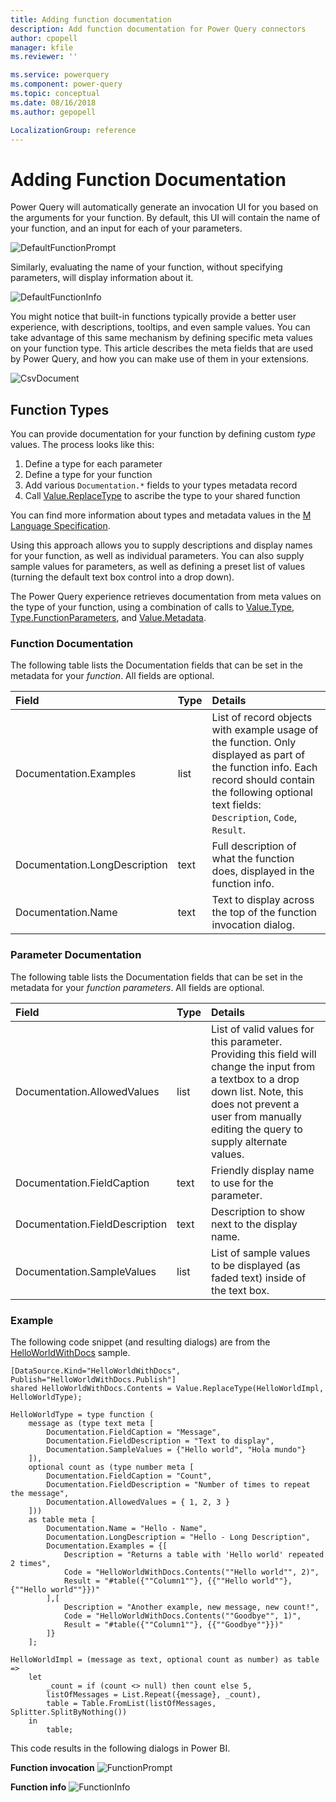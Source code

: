 ```yaml
---
title: Adding function documentation
description: Add function documentation for Power Query connectors
author: cpopell
manager: kfile
ms.reviewer: ''

ms.service: powerquery
ms.component: power-query
ms.topic: conceptual
ms.date: 08/16/2018
ms.author: gepopell

LocalizationGroup: reference
---
```


# Adding Function Documentation

Power Query will automatically generate an invocation UI for you based on the arguments for your function. By default, this UI will contain the name of your function, and an input for each of your parameters. 

![DefaultFunctionPrompt](images/defaultFunctionPrompt.png "Function prompt")

Similarly, evaluating the name of your function, without specifying parameters, will display information about it. 

![DefaultFunctionInfo](images/defaultFunctionInfo.png "Function info")

You might notice that built-in functions typically provide a better user experience, with descriptions, tooltips, and even sample values. You can take advantage of this same mechanism by defining specific meta values on your function type. This article describes the meta fields that are used by Power Query, and how you can make use of them in your extensions. 

![CsvDocument](images/csvDocument.png "Function info for Csv.Document")

## Function Types

You can provide documentation for your function by defining custom *type* values. The process looks like this:

1. Define a type for each parameter
2. Define a type for your function
3. Add various `Documentation.*` fields to your types metadata record
3. Call [Value.ReplaceType](https://msdn.microsoft.com/en-us/library/mt260838.aspx) to ascribe the type to your shared function

You can find more information about types and metadata values in the [M Language Specification](https://msdn.microsoft.com/library/mt807488.aspx).

Using this approach allows you to supply descriptions and display names for your function, as well as individual parameters. You can also supply sample values for parameters, as well as defining a preset list of values (turning the default text box control into a drop down).

The Power Query experience retrieves documentation from meta values on the type of your function, using a combination of calls to [Value.Type](https://msdn.microsoft.com/en-us/library/mt260827), [Type.FunctionParameters](https://msdn.microsoft.com/en-us/library/mt260943), and [Value.Metadata](https://msdn.microsoft.com/en-us/library/mt260829).

### Function Documentation
The following table lists the Documentation fields that can be set in the metadata for your *function*. All fields are optional.

| Field                         | Type    | Details                                                                                                                                                                                                                                                                                                                    |
|:------------------------------|:--------|:---------------------------------------------------------------------------------------------------------------------------------------------------------------------------------------------------------------------------------------------------------------------------------------------------------------------------|
| Documentation.Examples        | list    | List of record objects with example usage of the function. Only displayed as part of the function info. Each record should contain the following optional text fields: `Description`, `Code`, `Result`. |
| Documentation.LongDescription | text    | Full description of what the function does, displayed in the function info. |
| Documentation.Na<i></i>me     | text    | Text to display across the top of the function invocation dialog. |

### Parameter Documentation
The following table lists the Documentation fields that can be set in the metadata for your *function parameters*. All fields are optional.

| Field                          | Type    | Details                                                                                                                                                                                                                                                                                                                    |
|:-------------------------------|:-------|:-----------------------------------------------------------------------------------------------------------------------------------------------------------------------------------------------------------------------|
| Documentation.AllowedValues    | list   | List of valid values for this parameter. Providing this field will change the input from a textbox to a drop down list. Note, this does not prevent a user from manually editing the query to supply alternate values. |
| Documentation.FieldCaption     | text   | Friendly display name to use for the parameter.                                                                                                                                                                        |
| Documentation.FieldDescription | text   | Description to show next to the display name.                                                                                                                                                                          |
| Documentation.SampleValues     | list   | List of sample values to be displayed (as faded text) inside of the text box.                                                                                                                                          |

### Example
The following code snippet (and resulting dialogs) are from the [HelloWorldWithDocs](https://github.com/Microsoft/DataConnectors/tree/master/samples/HelloWorldWithDocs) sample.

```
[DataSource.Kind="HelloWorldWithDocs", Publish="HelloWorldWithDocs.Publish"]
shared HelloWorldWithDocs.Contents = Value.ReplaceType(HelloWorldImpl, HelloWorldType);

HelloWorldType = type function (
    message as (type text meta [
        Documentation.FieldCaption = "Message",
        Documentation.FieldDescription = "Text to display",
        Documentation.SampleValues = {"Hello world", "Hola mundo"}
    ]),
    optional count as (type number meta [
        Documentation.FieldCaption = "Count",
        Documentation.FieldDescription = "Number of times to repeat the message",
        Documentation.AllowedValues = { 1, 2, 3 }
    ]))
    as table meta [
        Documentation.Name = "Hello - Name",
        Documentation.LongDescription = "Hello - Long Description",
        Documentation.Examples = {[
            Description = "Returns a table with 'Hello world' repeated 2 times",
            Code = "HelloWorldWithDocs.Contents(""Hello world"", 2)",
            Result = "#table({""Column1""}, {{""Hello world""}, {""Hello world""}})"
        ],[
            Description = "Another example, new message, new count!",
            Code = "HelloWorldWithDocs.Contents(""Goodbye"", 1)",
            Result = "#table({""Column1""}, {{""Goodbye""}})"
        ]}
    ];

HelloWorldImpl = (message as text, optional count as number) as table =>
    let
        _count = if (count <> null) then count else 5,
        listOfMessages = List.Repeat({message}, _count),
        table = Table.FromList(listOfMessages, Splitter.SplitByNothing())
    in
        table;
```

This code results in the following dialogs in Power BI. 

**Function invocation**
![FunctionPrompt](images/helloWorldWithDocs.png "Hello world with docs prompt")

**Function info**
![FunctionInfo](images/helloWorldWithDocsInfo.png "Hello world with docs function info")
